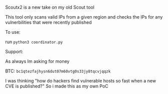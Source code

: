 Scoutx2 is a new take on my old Scout tool

This tool only scans valid IPs from a given region and checks the IPs for any vulnerbilities that were recently published

To use:

run 
`python3 coordinator.py`

Support:

As always Im asking for money

BTC: `bc1qtezfajhysn6dut07m60vtg0s33jy8tqcvjqqzk`


I was thinking "how do hackers find vulnerable hosts so fast when a new CVE is published?"
So i made this as my own PoC
